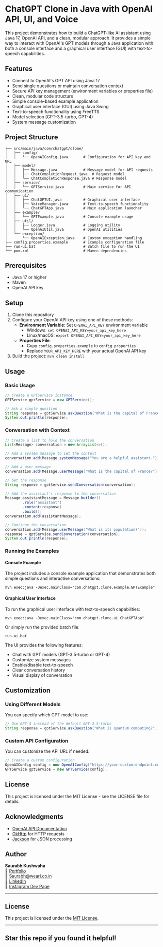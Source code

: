# ChatGPT Clone in Java with OpenAI API, UI, and Voice

This project demonstrates how to build a ChatGPT-like AI assistant using Java 17, OpenAI API, and a clean, modular approach. It provides a simple way to interact with OpenAI's GPT models through a Java application with both a console interface and a graphical user interface (GUI) with text-to-speech capabilities.

## Features

- Connect to OpenAI's GPT API using Java 17
- Send single questions or maintain conversation context
- Secure API key management (environment variables or properties file)
- Clean, modular code structure
- Simple console-based example application
- Graphical user interface (GUI) using Java Swing
- Text-to-speech functionality using FreeTTS
- Model selection (GPT-3.5-turbo, GPT-4)
- System message customization

## Project Structure

```
├── src/main/java/com/chatgpt/clone/
│   ├── config/
│   │   └── OpenAIConfig.java       # Configuration for API key and URL
│   ├── model/
│   │   ├── Message.java            # Message model for API requests
│   │   ├── ChatCompletionRequest.java  # Request model
│   │   └── ChatCompletionResponse.java # Response model
│   ├── service/
│   │   └── GPTService.java         # Main service for API communication
│   ├── ui/
│   │   ├── ChatGPTUI.java          # Graphical user interface
│   │   ├── VoiceManager.java       # Text-to-speech functionality
│   │   └── ChatGPTApp.java         # Main application launcher
│   ├── example/
│   │   └── GPTExample.java         # Console example usage
│   ├── util/
│   │   ├── Logger.java             # Logging utility
│   │   └── OpenAIUtil.java         # OpenAI utilities
│   └── exception/
│       └── OpenAIException.java    # Custom exception handling
├── config.properties.example       # Example configuration file
├── run-ui.bat                      # Batch file to run the UI
└── pom.xml                         # Maven dependencies
```

## Prerequisites

- Java 17 or higher
- Maven
- OpenAI API key

## Setup

1. Clone this repository
2. Configure your OpenAI API key using one of these methods:
   - **Environment Variable**: Set `OPENAI_API_KEY` environment variable
     - Windows: `set OPENAI_API_KEY=your_api_key_here`
     - Linux/macOS: `export OPENAI_API_KEY=your_api_key_here`
   - **Properties File**: 
     - Copy `config.properties.example` to `config.properties`
     - Replace `YOUR_API_KEY_HERE` with your actual OpenAI API key
3. Build the project: `mvn clean install`

## Usage

### Basic Usage

```java
// Create a GPTService instance
GPTService gptService = new GPTService();

// Ask a simple question
String response = gptService.askQuestion("What is the capital of France?");
System.out.println(response);
```

### Conversation with Context

```java
// Create a list to hold the conversation
List<Message> conversation = new ArrayList<>();

// Add a system message to set the context
conversation.add(Message.systemMessage("You are a helpful assistant."));

// Add a user message
conversation.add(Message.userMessage("What is the capital of France?"));

// Get the response
String response = gptService.sendConversation(conversation);

// Add the assistant's response to the conversation
Message assistantMessage = Message.builder()
        .role("assistant")
        .content(response)
        .build();
conversation.add(assistantMessage);

// Continue the conversation
conversation.add(Message.userMessage("What is its population?"));
response = gptService.sendConversation(conversation);
System.out.println(response);
```

### Running the Examples

#### Console Example

The project includes a console example application that demonstrates both simple questions and interactive conversations:

```
mvn exec:java -Dexec.mainClass="com.chatgpt.clone.example.GPTExample"
```

#### Graphical User Interface

To run the graphical user interface with text-to-speech capabilities:

```
mvn exec:java -Dexec.mainClass="com.chatgpt.clone.ui.ChatGPTApp"
```

Or simply run the provided batch file:

```
run-ui.bat
```

The UI provides the following features:
- Chat with GPT models (GPT-3.5-turbo or GPT-4)
- Customize system messages
- Enable/disable text-to-speech
- Clear conversation history
- Visual display of conversation

## Customization

### Using Different Models

You can specify which GPT model to use:

```java
// Use GPT-4 instead of the default GPT-3.5-turbo
String response = gptService.askQuestion("What is quantum computing?", "gpt-4");
```

### Custom API Configuration

You can customize the API URL if needed:

```java
// Create a custom configuration
OpenAIConfig config = new OpenAIConfig("https://your-custom-endpoint.com/v1/chat/completions");
GPTService gptService = new GPTService(config);
```

## License

This project is licensed under the MIT License - see the LICENSE file for details.

## Acknowledgments

- [OpenAI API Documentation](https://platform.openai.com/docs/api-reference)
- [OkHttp](https://square.github.io/okhttp/) for HTTP requests
- [Jackson](https://github.com/FasterXML/jackson) for JSON processing

## Author

**Saurabh Kushwaha**  
🔗 [Portfolio](https://www.saurabhh.in)  
📧 Saurabh@wearl.co.in  
🔗 [LinkedIn](https://www.linkedin.com/in/saurabh884095/)  
🔗 [Instagram Dev Page](https://www.instagram.com/dev.wearl)

---

## License

This project is licensed under the [MIT License](LICENSE).

---

## Star this repo if you found it helpful!